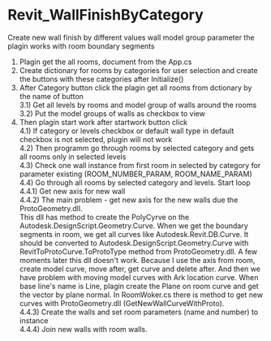 # Revit_WallFinishByCategory
Create new wall finish by different values wall model group parameter
the plagin works with room boundary segments
1) Plagin get the all rooms, document from the App.cs
2) Create dictionary for rooms by categories for user selection and create the buttons with these categories after Initialize()
3) After Category button click the plagin get all rooms from dctionary by the name of button<br>
  3.1) Get all levels by rooms and model group of walls around the rooms<br>
  3.2) Put the model groups of walls as checkbox to view <br>
4) Then plagin start work after startwork button click<br>
  4.1) If category or levels checkbox or default wall type in default checkbox is not selected, plugin will not work<br>
  4.2) Then programm go through rooms by selected category and gets all rooms only in selected levels<br>
  4.3) Check one wall instance from first room in selected by category for parameter existing (ROOM_NUMBER_PARAM, ROOM_NAME_PARAM)<br>
  4.4) Go through all rooms by selected category and levels. Start loop<br>
    4.4.1) Get new axis for new wall<br>
    4.4.2) The main problem - get new axis for the new walls due the ProtoGeometry.dll.<br>
    This dll has method to create the PolyCyrve on the Autodesk.DesignScript.Geometry.Curve. 
    When we get the boundary segments in room, we get all curves like Autodesk.Revit.DB.Curve.
    It should be converted to Autodesk.DesignScript.Geometry.Curve with RevitToProtoCurve.ToProtoType method from ProtoGeometry.dll.
    A few moments later this dll doesn't work. Because I use the axis from room, create model curve, move after, get curve and delete after. 
    And then we have problem with moving model curves with Ark location curve. 
    When base line's name is Line, plagin create the Plane on room curve and get the vector by plane normal.
    In RoomWoker.cs there is method to get new curves with ProtoGeometry.dll (GetNewWallCurveWithProto).<br>
    4.4.3) Create the walls and set room parameters (name and number) to instance<br>
    4.4.4) Join new walls with room walls.<br>
